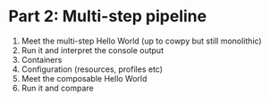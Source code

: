 # Part 2: Multi-step pipeline

1. Meet the multi-step Hello World (up to cowpy but still monolithic)
2. Run it and interpret the console output
3. Containers
4. Configuration (resources, profiles etc)
5. Meet the composable Hello World
6. Run it and compare
